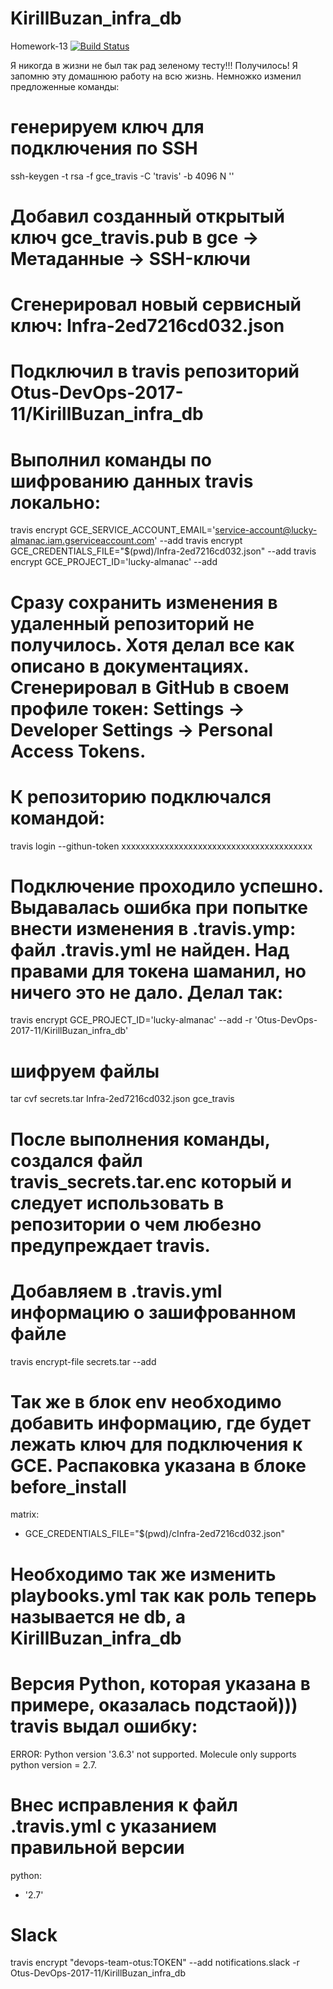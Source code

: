 # KirillBuzan_infra_db
Homework-13
[![Build Status](https://travis-ci.org/Otus-DevOps-2017-11/KirillBuzan_infra_db.svg?branch=master)](https://travis-ci.org/Otus-DevOps-2017-11/KirillBuzan_infra_db)

Я никогда в жизни не был так рад зеленому тесту!!! Получилось! Я запомню эту домашнюю работу на всю жизнь. 
Немножко изменил предложенные команды:
# генерируем ключ для подключения по SSH
ssh-keygen -t rsa -f gce_travis -C 'travis' -b 4096 N ''
# Добавил созданный открытый ключ gce_travis.pub в gce -> Метаданные -> SSH-ключи

# Сгенерировал новый сервисный ключ: Infra-2ed7216cd032.json

# Подключил в travis репозиторий Otus-DevOps-2017-11/KirillBuzan_infra_db
# Выполнил команды по шифрованию данных travis локально:
travis encrypt GCE_SERVICE_ACCOUNT_EMAIL='service-account@lucky-almanac.iam.gserviceaccount.com' --add
travis encrypt GCE_CREDENTIALS_FILE="$(pwd)/Infra-2ed7216cd032.json" --add
travis encrypt GCE_PROJECT_ID='lucky-almanac' --add
# Сразу сохранить изменения в удаленный репозиторий не получилось. Хотя делал все как описано в документациях. Сгенерировал в GitHub в своем профиле токен: Settings -> Developer Settings -> Personal Access Tokens. 
# К репозиторию подключался командой:
travis login --githun-token xxxxxxxxxxxxxxxxxxxxxxxxxxxxxxxxxxxxxxxx

# Подключение проходило успешно. Выдавалась ошибка при попытке внести изменения в .travis.ymp: файл .travis.yml не найден. Над правами для токена шаманил, но ничего это не дало. Делал так:
travis encrypt GCE_PROJECT_ID='lucky-almanac' --add -r 'Otus-DevOps-2017-11/KirillBuzan_infra_db'

# шифруем файлы
tar cvf secrets.tar Infra-2ed7216cd032.json gce_travis
# После выполнения команды, создался файл travis_secrets.tar.enc который и следует использовать в репозитории о чем любезно предупреждает travis.

# Добавляем в .travis.yml информацию о зашифрованном файле
travis encrypt-file secrets.tar --add
# Так же в блок env необходимо добавить информацию, где будет лежать ключ для подключения к GCE. Распаковка указана в блоке before_install
matrix:
  - GCE_CREDENTIALS_FILE="$(pwd)/cInfra-2ed7216cd032.json"

# Необходимо так же изменить playbooks.yml так как роль теперь называется не db, а KirillBuzan_infra_db
# Версия Python, которая указана в примере, оказалась подстаой))) travis выдал ошибку:
ERROR: Python version '3.6.3' not supported.  Molecule only supports python version = 2.7.
# Внес исправления к файл .travis.yml с указанием правильной версии
python:
  - '2.7'

# Slack
travis encrypt "devops-team-otus:TOKEN" --add notifications.slack -r Otus-DevOps-2017-11/KirillBuzan_infra_db
